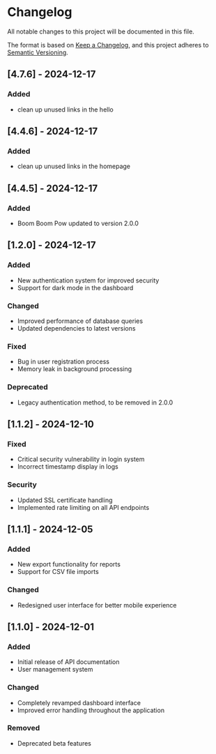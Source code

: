 # Changelog

All notable changes to this project will be documented in this file.

The format is based on [Keep a Changelog](https://keepachangelog.com/en/1.0.0/),
and this project adheres to [Semantic Versioning](https://semver.org/spec/v2.0.0.html).

## [4.7.6] - 2024-12-17

### Added

- clean up unused links in the hello

## [4.4.6] - 2024-12-17

### Added

- clean up unused links in the homepage

## [4.4.5] - 2024-12-17

### Added

- Boom Boom Pow updated to version 2.0.0

## [1.2.0] - 2024-12-17

### Added

- New authentication system for improved security
- Support for dark mode in the dashboard

### Changed

- Improved performance of database queries
- Updated dependencies to latest versions

### Fixed

- Bug in user registration process
- Memory leak in background processing

### Deprecated

- Legacy authentication method, to be removed in 2.0.0

## [1.1.2] - 2024-12-10

### Fixed

- Critical security vulnerability in login system
- Incorrect timestamp display in logs

### Security

- Updated SSL certificate handling
- Implemented rate limiting on all API endpoints

## [1.1.1] - 2024-12-05

### Added

- New export functionality for reports
- Support for CSV file imports

### Changed

- Redesigned user interface for better mobile experience

## [1.1.0] - 2024-12-01

### Added

- Initial release of API documentation
- User management system

### Changed

- Completely revamped dashboard interface
- Improved error handling throughout the application

### Removed

- Deprecated beta features
